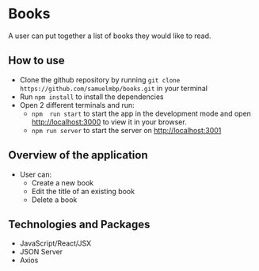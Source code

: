 # Books

A user can put together a list of books they would like to read.

## How to use
- Clone the github repository by running ```git clone https://github.com/samuelmbp/books.git``` in your terminal
- Run `npm install` to install the dependencies
- Open 2 different terminals and run:
  - `npm  run start` to start the app in the development mode and open [http://localhost:3000](http://localhost:3000) to view it in your browser.
  - `npm run server` to start the server on [http://localhost:3001](http://localhost:3001)

## Overview of the application
- User can:
  - Create a new book
  - Edit the title of an existing book
  - Delete a book

## Technologies and Packages
- JavaScript/React/JSX
- JSON Server
- Axios